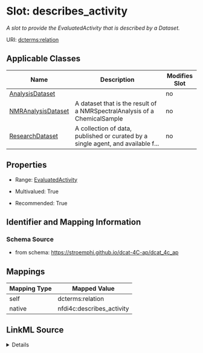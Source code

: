 

# Slot: describes_activity


_A slot to provide the EvaluatedActivity that is described by a Dataset._





URI: [dcterms:relation](http://purl.org/dc/terms/relation)



<!-- no inheritance hierarchy -->





## Applicable Classes

| Name | Description | Modifies Slot |
| --- | --- | --- |
| [AnalysisDataset](AnalysisDataset.md) |  |  no  |
| [NMRAnalysisDataset](NMRAnalysisDataset.md) | A dataset that is the result of a NMRSpectralAnalysis of a ChemicalSample |  no  |
| [ResearchDataset](ResearchDataset.md) | A collection of data, published or curated by a single agent, and available f... |  no  |







## Properties

* Range: [EvaluatedActivity](EvaluatedActivity.md)

* Multivalued: True

* Recommended: True





## Identifier and Mapping Information







### Schema Source


* from schema: https://stroemphi.github.io/dcat-4C-ap/dcat_4c_ap




## Mappings

| Mapping Type | Mapped Value |
| ---  | ---  |
| self | dcterms:relation |
| native | nfdi4c:describes_activity |




## LinkML Source

<details>
```yaml
name: describes_activity
description: A slot to provide the EvaluatedActivity that is described by a Dataset.
from_schema: https://stroemphi.github.io/dcat-4C-ap/dcat_4c_ap
rank: 1000
slot_uri: dcterms:relation
alias: describes_activity
domain_of:
- ResearchDataset
range: EvaluatedActivity
recommended: true
multivalued: true
inlined: true
inlined_as_list: true

```
</details>